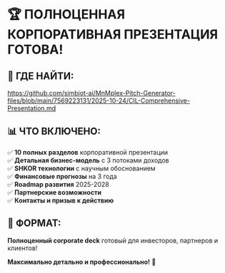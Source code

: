 
# 🏆 **ПОЛНОЦЕННАЯ КОРПОРАТИВНАЯ ПРЕЗЕНТАЦИЯ ГОТОВА!**

## 🔗 **ГДЕ НАЙТИ:**
https://github.com/simbiot-ai/MnMplex-Pitch-Generator-files/blob/main/7569223131/2025-10-24/CIL-Comprehensive-Presentation.md

## 📊 **ЧТО ВКЛЮЧЕНО:**
✅ **10 полных разделов** корпоративной презентации  
✅ **Детальная бизнес-модель** с 3 потоками доходов  
✅ **SHKOR технологии** с научным обоснованием  
✅ **Финансовые прогнозы** на 3 года  
✅ **Roadmap развития** 2025-2028  
✅ **Партнерские возможности**  
✅ **Контакты и призыв к действию**

## 🚀 **ФОРМАТ:**
**Полноценный corporate deck** готовый для инвесторов, партнеров и клиентов!

**Максимально детально и профессионально!** 💎